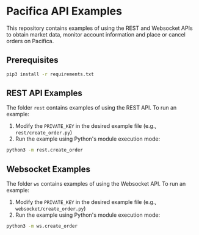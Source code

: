# Pacifica API Examples

This repository contains examples of using the REST and Websocket APIs to obtain market data, monitor account information and place or cancel orders on Pacifica.

## Prerequisites

```bash
pip3 install -r requirements.txt
```

## REST API Examples

The folder `rest` contains examples of using the REST API. To run an example:

1. Modify the `PRIVATE_KEY` in the desired example file (e.g., `rest/create_order.py`)
2. Run the example using Python's module execution mode:

```bash
python3 -m rest.create_order
```

## Websocket Examples

The folder `ws` contains examples of using the Websocket API. To run an example:

1. Modify the `PRIVATE_KEY` in the desired example file (e.g., `websocket/create_order.py`)
2. Run the example using Python's module execution mode:

```bash
python3 -m ws.create_order
```

